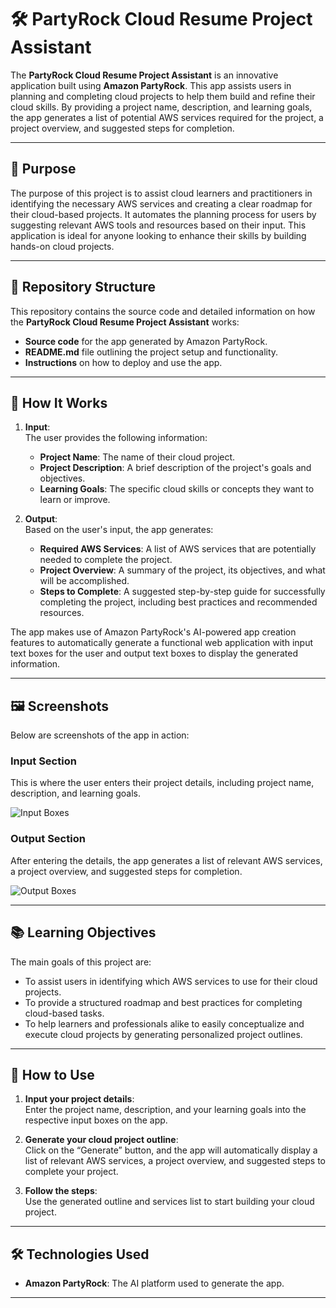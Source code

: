 # 🛠️ PartyRock Cloud Resume Project Assistant  

The **PartyRock Cloud Resume Project Assistant** is an innovative application built using **Amazon PartyRock**. This app assists users in planning and completing cloud projects to help them build and refine their cloud skills. By providing a project name, description, and learning goals, the app generates a list of potential AWS services required for the project, a project overview, and suggested steps for completion.  

---

## 🌟 Purpose  

The purpose of this project is to assist cloud learners and practitioners in identifying the necessary AWS services and creating a clear roadmap for their cloud-based projects. It automates the planning process for users by suggesting relevant AWS tools and resources based on their input. This application is ideal for anyone looking to enhance their skills by building hands-on cloud projects.  

---

## 📂 Repository Structure  

This repository contains the source code and detailed information on how the **PartyRock Cloud Resume Project Assistant** works:  
- **Source code** for the app generated by Amazon PartyRock.  
- **README.md** file outlining the project setup and functionality.  
- **Instructions** on how to deploy and use the app.  

---

## 🎯 How It Works  

1. **Input**:  
   The user provides the following information:  
   - **Project Name**: The name of their cloud project.  
   - **Project Description**: A brief description of the project's goals and objectives.  
   - **Learning Goals**: The specific cloud skills or concepts they want to learn or improve.  

2. **Output**:  
   Based on the user's input, the app generates:  
   - **Required AWS Services**: A list of AWS services that are potentially needed to complete the project.  
   - **Project Overview**: A summary of the project, its objectives, and what will be accomplished.  
   - **Steps to Complete**: A suggested step-by-step guide for successfully completing the project, including best practices and recommended resources.  

The app makes use of Amazon PartyRock's AI-powered app creation features to automatically generate a functional web application with input text boxes for the user and output text boxes to display the generated information.

---

## 🖼️ Screenshots  

Below are screenshots of the app in action:  

### Input Section  
This is where the user enters their project details, including project name, description, and learning goals.  

![Input Boxes]([images/input-boxes.png](https://github.com/Tywest-Coat/AWS-Projects/blob/main/PartyRock-Cloud-Resume-Project-Assistant/inputboxes.png))  

### Output Section  
After entering the details, the app generates a list of relevant AWS services, a project overview, and suggested steps for completion.  

![Output Boxes]([images/output-boxes.png](https://github.com/Tywest-Coat/AWS-Projects/blob/main/PartyRock-Cloud-Resume-Project-Assistant/outputboxes.png))  

---

## 📚 Learning Objectives  

The main goals of this project are:  
- To assist users in identifying which AWS services to use for their cloud projects.  
- To provide a structured roadmap and best practices for completing cloud-based tasks.  
- To help learners and professionals alike to easily conceptualize and execute cloud projects by generating personalized project outlines.  

---

## 🚀 How to Use  

1. **Input your project details**:  
   Enter the project name, description, and your learning goals into the respective input boxes on the app.  

2. **Generate your cloud project outline**:  
   Click on the “Generate” button, and the app will automatically display a list of relevant AWS services, a project overview, and suggested steps to complete your project.  

3. **Follow the steps**:  
   Use the generated outline and services list to start building your cloud project.  

---

## 🛠️ Technologies Used  

- **Amazon PartyRock**: The AI platform used to generate the app.  

---


